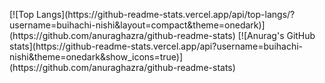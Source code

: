 <p align="left"> 
  [![Top Langs](https://github-readme-stats.vercel.app/api/top-langs/?username=buihachi-nishi&layout=compact&theme=onedark)](https://github.com/anuraghazra/github-readme-stats)
  [![Anurag's GitHub stats](https://github-readme-stats.vercel.app/api?username=buihachi-nishi&theme=onedark&show_icons=true)](https://github.com/anuraghazra/github-readme-stats)
</p>
